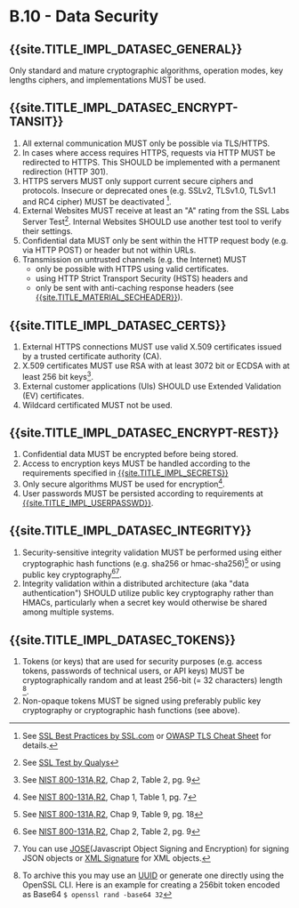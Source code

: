 # B.10 - Data Security

## {{site.TITLE_IMPL_DATASEC_GENERAL}}

Only standard and mature cryptographic algorithms, operation modes, key lengths ciphers, and implementations MUST be used.

## {{site.TITLE_IMPL_DATASEC_ENCRYPT-TANSIT}}

1. All external communication MUST only be possible via TLS/HTTPS.
2. In cases where access requires HTTPS, requests via HTTP MUST be redirected to HTTPS. This SHOULD be implemented with a permanent redirection (HTTP 301).
3. HTTPS servers MUST only support current secure ciphers and protocols. Insecure or deprecated ones (e.g. SSLv2, TLSv1.0, TLSv1.1 and RC4 cipher) MUST be deactivated [^1].
4. External Websites MUST receive at least an "A" rating from the SSL Labs Server Test[^2]. Internal Websites SHOULD use another test tool to verify their settings.
5. Confidential data MUST only be sent within the HTTP request body (e.g. via HTTP POST) or header but not within URLs.
6. Transmission on untrusted channels (e.g. the Internet) MUST
    - only be possible with HTTPS using valid certificates.
    - using HTTP Strict Transport Security (HSTS) headers and
    - only be sent with anti-caching response headers (see [{{site.TITLE_MATERIAL_SECHEADER}}]({{site.URL_MATERIAL_SECHEADER}})).

## {{site.TITLE_IMPL_DATASEC_CERTS}}

1. External HTTPS connections MUST use valid X.509 certificates issued by a trusted certificate authority (CA).
2. X.509 certificates MUST use RSA with at least 3072 bit or ECDSA with at least 256 bit keys[^4].
3. External customer applications (UIs) SHOULD use Extended Validation (EV) certificates.
4. Wildcard certificated MUST not be used.

## {{site.TITLE_IMPL_DATASEC_ENCRYPT-REST}}

1. Confidential data MUST be encrypted before being stored.
2. Access to encryption keys MUST be handled according to the requirements specified in [{{site.TITLE_IMPL_SECRETS}}]({{site.URL_IMPL_SECRETS}})
3. Only secure algorithms MUST be used for encryption[^3].
4. User passwords MUST be persisted according to requirements at [{{site.TITLE_IMPL_USERPASSWD}}]({{site.URL_IMPL_USERPASSWD}}).

## {{site.TITLE_IMPL_DATASEC_INTEGRITY}}

1. Security-sensitive integrity validation MUST be performed using either cryptographic hash functions (e.g. sha256 or hmac-sha256)[^5] or using public key cryptography[^4][^7].
2. Integrity validation within a distributed architecture (aka "data authentication") SHOULD utilize public key cryptography rather than HMACs, particularly when a secret key would otherwise be shared among multiple systems.

## {{site.TITLE_IMPL_DATASEC_TOKENS}}

1. Tokens (or keys) that are used for security purposes (e.g. access tokens, passwords of technical users, or API keys) MUST be cryptographically random and at least 256-bit (= 32 characters) length [^6].
2. Non-opaque tokens MUST be signed using preferably public key cryptography or cryptographic hash functions (see above).

   
[^1]: See [SSL Best Practices by SSL.com](https://www.ssl.com/guide/ssl-best-practices/) or [OWASP TLS Cheat Sheet](https://cheatsheetseries.owasp.org/cheatsheets/Transport_Layer_Security_Cheat_Sheet.html) for details.
[^2]: See [SSL Test by Qualys](https://www.ssllabs.com/ssltest/)
[^3]: See [NIST 800-131A,R2](https://nvlpubs.nist.gov/nistpubs/SpecialPublications/NIST.SP.800-131Ar2.pdf), Chap 1, Table 1, pg. 7
[^4]: See [NIST 800-131A,R2](https://nvlpubs.nist.gov/nistpubs/SpecialPublications/NIST.SP.800-131Ar2.pdf), Chap 2, Table 2, pg. 9 
[^5]: See [NIST 800-131A,R2](https://nvlpubs.nist.gov/nistpubs/SpecialPublications/NIST.SP.800-131Ar2.pdf), Chap 9, Table 9, pg. 18
[^6]: To archive this you may use an [UUID](https://en.wikipedia.org/wiki/Universally_unique_identifier) or generate one directly using the OpenSSL CLI. Here is an example for creating a 256bit token encoded as Base64 `$ openssl rand -base64 32` 
[^7]: You can use [JOSE](https://jose.readthedocs.io/en/latest/)(Javascript Object Signing and Encryption) for signing JSON objects or [XML Signature](https://www.w3.org/Signature/Drafts/WD-xmldsig-core-200005plc/Overview.html) for XML objects.
